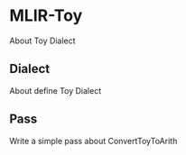 # MLIR-Toy

About Toy Dialect

## Dialect 
About define Toy Dialect

## Pass
Write a simple pass about ConvertToyToArith